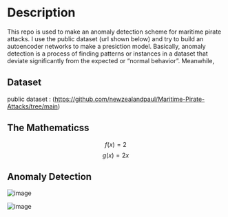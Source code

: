 # Description 
This repo is used to make an anomaly detection scheme for maritime pirate attacks. I use the public dataset (url shown below) and try to build an autoencoder networks to make a presiction model. Basically, anomaly detection is a process of finding patterns or instances in a dataset that deviate significantly from the expected or “normal behavior”. Meanwhile,  
## Dataset
public dataset : (https://github.com/newzealandpaul/Maritime-Pirate-Attacks/tree/main)
## The Mathematicss
$$f(x)= 2$$
$$g(x) = 2x$$
## Anomaly Detection
![image](https://github.com/user-attachments/assets/430a0de9-2734-416a-a83a-6b5d6dc727a4)

![image](https://github.com/user-attachments/assets/ccb6ce4f-6bd0-4de7-87e5-2d4c95eb1169)

<img source = "output.png" width = "8000" height="auto">
